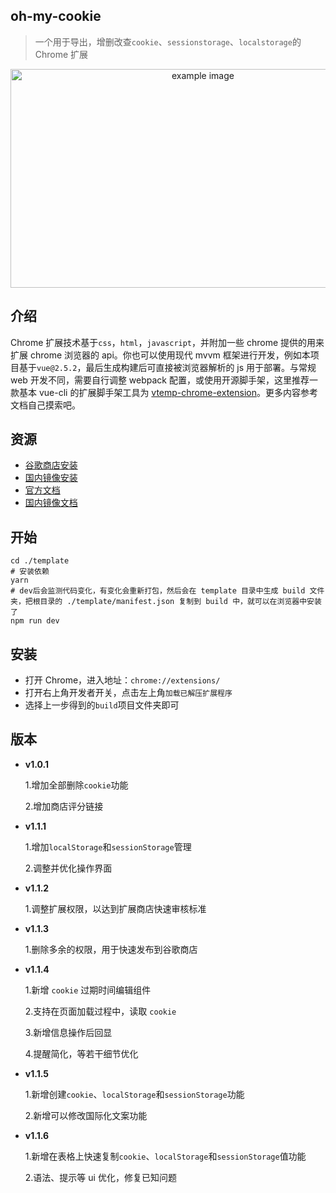 ## oh-my-cookie

> 一个用于导出，增删改查`cookie`、`sessionstorage`、`localstorage`的 Chrome 扩展

<div style='text-align:center;'><img width='600px' height='350px;' src='https://i.loli.net/2020/05/19/95tvnW1rHmRgNwu.png' alt='example image'/></div>

## 介绍

Chrome 扩展技术基于`css`，`html`，`javascript`，并附加一些 chrome 提供的用来扩展 chrome 浏览器的 api。你也可以使用现代 mvvm 框架进行开发，例如本项目基于`vue@2.5.2`，最后生成构建后可直接被浏览器解析的 js 用于部署。与常规 web 开发不同，需要自行调整 webpack 配置，或使用开源脚手架，这里推荐一款基本 vue-cli 的扩展脚手架工具为 [vtemp-chrome-extension](https://github.com/kinglisky/vtemp-chrome-extension)。更多内容参考文档自己摸索吧。

## 资源

- [谷歌商店安装](https://chrome.google.com/webstore/detail/ohmycookie/edkfjjgklckogiepbhmmdlaohebiaigm?hl=zh-CN)
- [国内镜像安装](https://www.chromefor.com/ohmycookie_v1-1-6/)
- [官方文档](https://developer.chrome.com/extensions/overview)
- [国内镜像文档](https://open.chrome.360.cn/extension_dev/overview.html)

## 开始

```shell
cd ./template
# 安装依赖
yarn
# dev后会监测代码变化，有变化会重新打包，然后会在 template 目录中生成 build 文件夹，把根目录的 ./template/manifest.json 复制到 build 中，就可以在浏览器中安装了
npm run dev
```

## 安装

- 打开 Chrome，进入地址：`chrome://extensions/`
- 打开右上角开发者开关，点击左上角`加载已解压扩展程序`
- 选择上一步得到的`build`项目文件夹即可

## 版本

- **v1.0.1**

  1.增加全部删除`cookie`功能

  2.增加商店评分链接

- **v1.1.1**

  1.增加`localStorage`和`sessionStorage`管理

  2.调整并优化操作界面

- **v1.1.2**

  1.调整扩展权限，以达到扩展商店快速审核标准

- **v1.1.3**

  1.删除多余的权限，用于快速发布到谷歌商店

- **v1.1.4**

  1.新增 `cookie` 过期时间编辑组件

  2.支持在页面加载过程中，读取 `cookie`

  3.新增信息操作后回显

  4.提醒简化，等若干细节优化

- **v1.1.5**

  1.新增创建`cookie`、`localStorage`和`sessionStorage`功能

  2.新增可以修改国际化文案功能

- **v1.1.6**

  1.新增在表格上快速复制`cookie`、`localStorage`和`sessionStorage`值功能

  2.语法、提示等 ui 优化，修复已知问题
